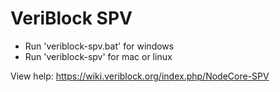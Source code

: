 # VeriBlock SPV
* Run 'veriblock-spv.bat' for windows
* Run 'veriblock-spv' for mac or linux

View help: https://wiki.veriblock.org/index.php/NodeCore-SPV
